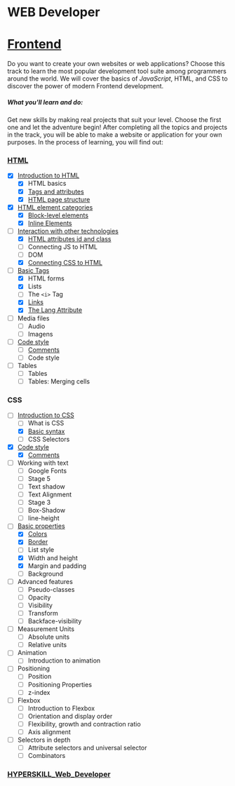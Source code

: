 # WEB Developer

# [Frontend](https://github.com/kakanew/HYPERSKILL_Web_Developer/tree/master/PROBLEMS_Frontend)

Do you want to create your own websites or web applications? Choose this track to learn the most popular development tool suite among programmers around the world. We will cover the basics of *JavaScript*, HTML, and CSS to discover the power of modern Frontend development.

##### What you'll learn and do:

Get new skills by making real projects that suit your level. Choose the first one and let the adventure begin! After completing all the topics and projects in the track, you will be able to make a website or application for your own purposes. In the process of learning, you will find out:

### [HTML](https://github.com/kakanew/HYPERSKILL_Web_Developer/tree/master/PROBLEMS_Frontend/HTML)

- [x] [Introduction to HTML](https://github.com/kakanew/HYPERSKILL_Web_Developer/tree/master/PROBLEMS_Frontend/HTML/Introduction_HTML)
  - [x] HTML basics
  - [x] [Tags and attributes](https://github.com/kakanew/HYPERSKILL_Web_Developer/tree/master/PROBLEMS_Frontend/HTML/Introduction_HTML/Tags_attributes)
  - [x] [HTML page structure](https://github.com/kakanew/HYPERSKILL_Web_Developer/tree/master/PROBLEMS_Frontend/HTML/Introduction_HTML/HTML_page_structure)
- [x] [HTML element categories](https://github.com/kakanew/HYPERSKILL_Web_Developer/tree/master/PROBLEMS_Frontend/HTML/HTML_element_categories)
  - [x] [Block-level elements](https://github.com/kakanew/HYPERSKILL_Web_Developer/tree/master/PROBLEMS_Frontend/HTML/HTML_element_categories/Block-level_elements)
  - [x] [Inline Elements](https://github.com/kakanew/HYPERSKILL_Web_Developer/tree/master/PROBLEMS_Frontend/HTML/HTML_element_categories/Inline_Elements)
- [ ] [Interaction with other technologies](https://github.com/kakanew/HYPERSKILL_Web_Developer/tree/master/PROBLEMS_Frontend/HTML/Interaction_with_other_technologies)
  - [x] [HTML attributes id and class](https://github.com/kakanew/HYPERSKILL_Web_Developer/tree/master/PROBLEMS_Frontend/HTML/Interaction_with_other_technologies/HTML_attributes_id_class)
  - [ ] Connecting JS to HTML
  - [ ] DOM
  - [x] [Connecting CSS to HTML](https://github.com/kakanew/HYPERSKILL_Web_Developer/tree/master/PROBLEMS_Frontend/HTML/Interaction_with_other_technologies/Connecting_CSS_to_HTML)
- [ ] [Basic Tags](https://github.com/kakanew/HYPERSKILL_Web_Developer/tree/master/PROBLEMS_Frontend/HTML/Basic_Tags)
  - [x] HTML forms
  - [x] Lists
  - [ ] The `<i>` Tag
  - [x] [Links](https://github.com/kakanew/HYPERSKILL_Web_Developer/tree/master/PROBLEMS_Frontend/HTML/Basic_Tags/Links)
  - [x] [The Lang Attribute](https://github.com/kakanew/HYPERSKILL_Web_Developer/tree/master/PROBLEMS_Frontend/HTML/Basic_Tags/The_Lang_Attribute)
- [ ] Media files
  - [ ] Audio
  - [ ] Imagens
- [ ] [Code style](https://github.com/kakanew/HYPERSKILL_Web_Developer/tree/master/PROBLEMS_Frontend/HTML/Code_style)
  - [ ] [Comments](https://github.com/kakanew/HYPERSKILL_Web_Developer/tree/master/PROBLEMS_Frontend/HTML/Code_style/Comments)
  - [ ] Code style
- [ ] Tables
  - [ ] Tables
  - [ ] Tables: Merging cells

### CSS

- [ ] [Introduction to CSS](https://github.com/kakanew/HYPERSKILL_Web_Developer/tree/master/PROBLEMS_Frontend/CSS/Introduction_CSS)
  - [ ] What is CSS
  - [x] [Basic syntax](https://github.com/kakanew/HYPERSKILL_Web_Developer/tree/master/PROBLEMS_Frontend/CSS/Introduction_CSS/Basic_syntax)
  - [ ] CSS Selectors
- [x] [Code style](https://github.com/kakanew/HYPERSKILL_Web_Developer/tree/master/PROBLEMS_Frontend/CSS/Code_style)
  - [x] [Comments](https://github.com/kakanew/HYPERSKILL_Web_Developer/tree/master/PROBLEMS_Frontend/CSS/Code_style/Comments)
- [ ] Working with text
  - [ ] Google Fonts
  - [ ] Stage 5
  - [ ] Text shadow
  - [ ] Text Alignment
  - [ ] Stage 3
  - [ ] Box-Shadow
  - [ ] line-height
- [ ] [Basic properties](https://github.com/kakanew/HYPERSKILL_Web_Developer/tree/master/PROBLEMS_Frontend/CSS/Basic_properties)
  - [x] [Colors](https://github.com/kakanew/HYPERSKILL_Web_Developer/tree/master/PROBLEMS_Frontend/CSS/Basic_properties/Color)
  - [x] [Border](https://github.com/kakanew/HYPERSKILL_Web_Developer/tree/master/PROBLEMS_Frontend/CSS/Basic_properties/Border)
  - [ ] List style
  - [x] Width and height
  - [x] Margin and padding
  - [ ] Background
- [ ] Advanced features
  - [ ] Pseudo-classes
  - [ ] Opacity
  - [ ] Visibility
  - [ ] Transform
  - [ ] Backface-visibility
- [ ] Measurement Units
  - [ ] Absolute units
  - [ ] Relative units
- [ ] Animation
  - [ ] Introduction to animation
- [ ] Positioning
  - [ ] Position
  - [ ] Positioning Properties
  - [ ] z-index
- [ ] Flexbox
  - [ ] Introduction to Flexbox
  - [ ] Orientation and display order
  - [ ] Flexibility, growth and contraction ratio
  - [ ] Axis alignment
- [ ] Selectors in depth
  - [ ] Attribute selectors and universal selector
  - [ ] Combinators

### [HYPERSKILL_Web_Developer](https://github.com/kakanew/HYPERSKILL_Web_Developer)
